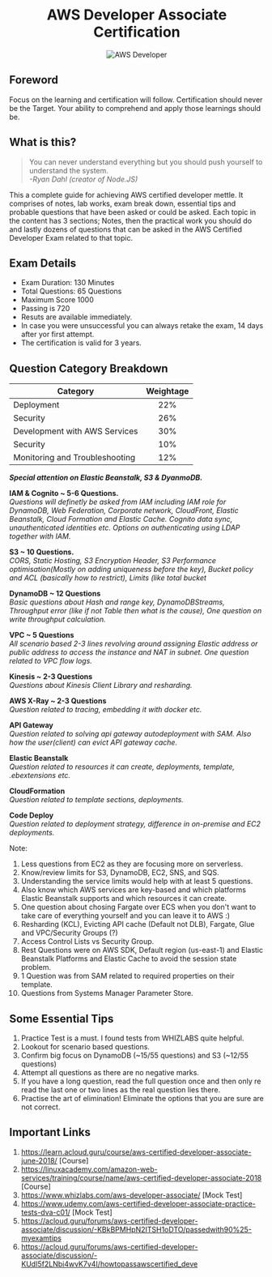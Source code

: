 <h1 align="center">AWS Developer Associate Certification</h1>

<div align="center">
    <img src="https://github.com/Shwetabh1/AWS_Certification/blob/master/Images/aws_cert.png" alt="AWS Developer"/>
</div>

## Foreword
Focus on the learning and certification will follow. Certification should never be the Target. Your ability to comprehend and apply those learnings should be.

## What is this?
> You can never understand everything but you should push yourself to understand the system.<br/>
> *-Ryan Dahl (creator of Node.JS)*

This a complete guide for achieving AWS certified developer mettle. It comprises of notes, lab works, exam break down, essential tips and probable questions that have been asked or could be asked. Each topic in the content has 3 sections; Notes, then the practical work you should do and lastly dozens of questions that can be asked in the AWS Certified Developer Exam related to that topic.

## Exam Details
<ul>
<li>Exam Duration: 130 Minutes</li>
<li>Total Questions: 65 Questions</li>
<li>Maximum Score 1000</li>
<li>Passing is 720</li>
<li>Resuts are available immediately.</li>
<li>In case you were unsuccessful you can always retake the exam, 14 days after yor first attempt.</li>
<li>The certification is valid for 3 years.</li>
</ul>

## Question Category Breakdown
<div align="center">

| Category      | Weightage     |
| ------------- |:-------------:|
| Deployment    | 22% |
| Security      | 26%     |
| Development with AWS Services | 30%    |
| Security      | 10%      |
| Monitoring and Troubleshooting      | 12%    |
</div>

<b><i>Special attention on Elastic Beanstalk, S3 & DyanmoDB.</b></i></br>

<b>IAM & Cognito ~ 5-6 Questions.</b><br>
<i>Questions will definetly be asked from IAM including IAM role for DynamoDB, Web Federation, Corporate network, CloudFront, Elastic Beanstalk, Cloud Formation and Elastic Cache. Cognito data sync, unauthenticated identities etc.
Options on authenticating using LDAP together with IAM.</i>

<b>S3 ~ 10 Questions.</b><br>
<i>CORS, Static Hosting, S3 Encryption Header, S3 Performance optimisation(Mostly on adding uniqueness before the key), Bucket policy and ACL (basically how to restrict), Limits (like total bucket</i>

<b>DynamoDB ~ 12 Questions</b></br>
<i>Basic questions about Hash and range key, DynamoDBStreams, Throughput error (like if not Table then what is the cause), One question on write throughput calculation.</i>

<b>VPC ~ 5 Questions</b></br>
<i>All scenario based 2-3 lines revolving around assigning Elastic address or public address to access the instance and NAT in subnet. One question related to VPC flow logs.</i>

<b>Kinesis ~ 2-3 Questions</b></br>
<i>Questions about Kinesis Client Library and resharding.</i>

<b>AWS X-Ray ~ 2-3 Questions</b></br> 
<i>Question related to tracing, embedding it with docker etc.</i>

<b>API Gateway</b></br> 
<i>Question related to solving api gateway autodeployment with SAM. Also how the user(client) can evict API gateway cache.</i>

<b>Elastic Beanstalk</b></br> 
<i>Question related to resources it can create, deployments, template, .ebextensions etc.</i>

<b>CloudFormation</b></br> 
<i>Question related to template sections, deployments.</i>

<b>Code Deploy</b></br> 
<i>Question related to deployment strategy, difference in on-premise and EC2 deployments.</i>

Note: 
1. Less questions from EC2 as they are focusing more on serverless.
1. Know/review limits for S3, DynamoDB, EC2, SNS, and SQS. 
1. Understanding the service limits would help with at least 5 questions.
1. Also know which AWS services are key-based and which platforms Elastic Beanstalk supports and which resources it can create.
1. One question about chosing Fargate over ECS when you don't want to take care of everything yourself and you can leave it to AWS :)
1. Resharding (KCL), Evicting API cache (Default not DLB), Fargate, Glue and VPC/Security Groups (?)
1. Access Control Lists vs Security Group.
1. Rest Questions were on AWS SDK, Default region (us-east-1) and Elastic Beanstalk Platforms and Elastic Cache to avoid the session state problem.
1. 1 Question was from SAM related to required properties on their template.
1. Questions from Systems Manager Parameter Store.  

## Some Essential Tips
1. Practice Test is a must. I found tests from WHIZLABS quite helpful.
1. Lookout for scenario based questions.
1. Confirm big focus on DynamoDB (~15/55 questions) and S3 (~12/55 questions)
1. Attempt all questions as there are no negative marks.
1. If you have a long question, read the full question once and then only re read the last one or two lines as the real question lies there.
1. Practise the art of elimination! Eliminate the options that you are sure are not correct.

## Important Links

1. https://learn.acloud.guru/course/aws-certified-developer-associate-june-2018/ [Course]
1. https://linuxacademy.com/amazon-web-services/training/course/name/aws-certified-developer-associate-2018 [Course]
1. https://www.whizlabs.com/aws-developer-associate/ [Mock Test]
1. https://www.udemy.com/aws-certified-developer-associate-practice-tests-dva-c01/ [Mock Test]
1. https://acloud.guru/forums/aws-certified-developer-associate/discussion/-KBkBPMHpN2ITSH1oDTO/passedwith90%25-myexamtips
1. https://acloud.guru/forums/aws-certified-developer-associate/discussion/-KUdI5f2LNbi4wvK7v4I/howtopassawscertified_deve
